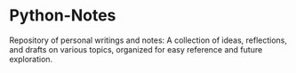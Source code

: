 # Python-Notes
Repository of personal writings and notes: A collection of ideas, reflections, and drafts on various topics, organized for easy reference and future exploration.
